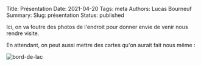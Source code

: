 Title: Présentation
Date: 2021-04-20
Tags: meta
Authors: Lucas Bourneuf
Summary: 
Slug: présentation
Status: published

Ici, on va foutre des photos de l'endroit pour donner envie de venir nous rendre visite.

En attendant, on peut aussi mettre des cartes qu'on aurait fait nous même :

![bord-de-lac](/files/cartes/bord-de-lac.png)
